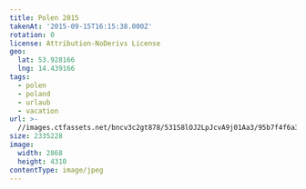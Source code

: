 ```yaml
---
title: Polen 2015
takenAt: '2015-09-15T16:15:38.000Z'
rotation: 0
license: Attribution-NoDerivs License
geo:
  lat: 53.928166
  lng: 14.439166
tags:
  - polen
  - poland
  - urlaub
  - vacation
url: >-
  //images.ctfassets.net/bncv3c2gt878/531S8lOJ2LpJcvA9j01Aa3/95b7f4f6a377262cb9d10302e0dd2ea9/polen-2015_25657158240_o
size: 2335228
image:
  width: 2868
  height: 4310
contentType: image/jpeg
---
```


